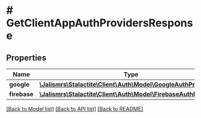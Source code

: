 # # GetClientAppAuthProvidersResponse

## Properties

Name | Type | Description | Notes
------------ | ------------- | ------------- | -------------
**google** | [**\Jalismrs\Stalactite\Client\Auth\Model\GoogleAuthProvider[]**](GoogleAuthProvider.md) |  |
**firebase** | [**\Jalismrs\Stalactite\Client\Auth\Model\FirebaseAuthProvider[]**](FirebaseAuthProvider.md) |  |

[[Back to Model list]](../../README.md#models) [[Back to API list]](../../README.md#endpoints) [[Back to README]](../../README.md)
